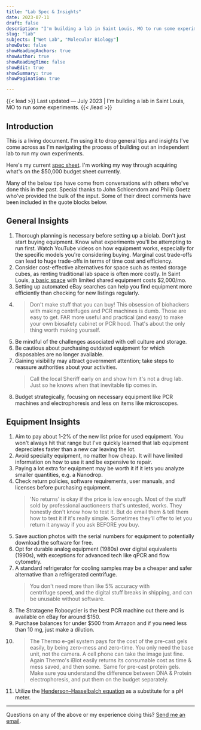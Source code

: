 ```yaml
---
title: "Lab Spec & Insights"
date: 2023-07-11
draft: false
description: "I'm building a lab in Saint Louis, MO to run some experiments."
slug: "lab"
subjects: ["Wet Lab", "Molecular Biology"]
showDate: false
showHeadingAnchors: true
showAuthor: true
showReadingTime: false
showEdit: true
showSummary: true
showPagination: true

---
```


{{< lead >}}
Last updated — July 2023 | I'm building a lab in Saint Louis, MO to run some experiments. 
{{< /lead >}}

## Introduction

This is a living document. I'm using it to drop general tips and insights I've come across as I'm navigating the process of building out an independent lab to run my own experiments. 

Here's my current [spec sheet](https://docs.google.com/spreadsheets/d/1_U8BmltdECJMfYgyDgldQfdFVstmoHeaHXaW7ajp764/edit?usp=sharing). I'm working my way through acquiring what's on the $50,000 budget sheet currently. 

Many of the below tips have come from conversations with others who've done this in the past. Special thanks to John Schloendorn and Philip Goetz who've provided the bulk of the input. Some of their direct comments have been included in the quote blocks below. 


## General Insights
1) Thorough planning is necessary before setting up a biolab. Don't just start buying equipment. Know what experiments you'll be attempting to run first. Watch YouTube videos on how equipment works, especially for the specific models you're considering buying. Marginal cost trade-offs can lead to huge trade-offs in terms of time cost and efficiency.
2) Consider cost-effective alternatives for space such as rented storage cubes, as renting traditional lab space is often more costly. In Saint Louis, [a basic space](https://cic.com/st-louis-lab-space) with limited shared equipment costs $2,000/mo.
3) Setting up automated eBay searches can help you find equipment more efficiently than checking for new listings regularly. 
4) >Don't make stuff that you can buy! This obsession of biohackers with making centrifuges and PCR machines is dumb. Those are easy to get. FAR more useful and practical (and easy) to make your own biosafety cabinet or PCR hood. That's about the only thing worth making yourself.
5) Be mindful of the challenges associated with cell culture and storage.
6) Be cautious about purchasing outdated equipment for which disposables are no longer available.
7) Gaining visibility may attract government attention; take steps to reassure authorities about your activities. 
    >Call the local Sheriff early on and show him it's not a drug lab.  Just so he knows when that inevitable tip comes in.
8) Budget strategically, focusing on necessary equipment like PCR machines and electrophoresis and less on items like microscopes.

## Equipment Insights
1) Aim to pay about 1-2% of the new list price for used equipment. You won't always hit that range but I've quickly learned that lab equipment depreciates faster than a new car leaving the lot. 
2) Avoid specialty equipment, no matter how cheap. It will have limited information on how to use it and be expensive to repair. 
3) Paying a lot extra for equipment may be worth it if it lets you analyze smaller quantities, e.g. a Nanodrop.
4) Check return policies, software requirements, user manuals, and licenses before purchasing equipment.
    > 'No returns' is okay if the price is low enough. Most of the stuff sold by professional auctioneers that's untested, works. They honestly don't know how to test it. But do email them & tell them how to test it if it's really simple. Sometimes they'll offer to let you return it anyway if you ask BEFORE you buy.
5) Save auction photos with the serial numbers for equipment to potentially download the software for free.
7) Opt for durable analog equipment (1980s) over digital equivalents (1990s), with exceptions for advanced tech like qPCR and flow cytometry.
8) A standard refrigerator for cooling samples may be a cheaper and safer alternative than a refrigerated centrifuge.
    > You don't need more than like 5% accuracy with centrifuge speed, and the digital stuff breaks in shipping, and can be unusable without software.
9) The Stratagene Robocycler is the best PCR machine out there and is available on eBay for around $150.
10) Purchase balances for under $500 from Amazon and if you need less than 10 mg, just make a dilution.
11) > The Thermo e-gel system pays for the cost of the pre-cast gels easily, by being zero-mess and zero-time. You only need the base unit, not the camera. A cell phone can take the image just fine. Again Thermo's iBlot easily returns its consumable cost as time & mess saved, and then some.  Same for pre-cast protein gels. Make sure you understand the difference between DNA & Protein electrophoresis, and put them on the budget separately.
12) Utilize the [Henderson–Hasselbalch equation](https://en.wikipedia.org/wiki/Henderson%E2%80%93Hasselbalch_equation) as a substitute for a pH meter.

---

Questions on any of the above or my experience doing this? [Send me an email](mailto:me@benjaminbanderson.com).